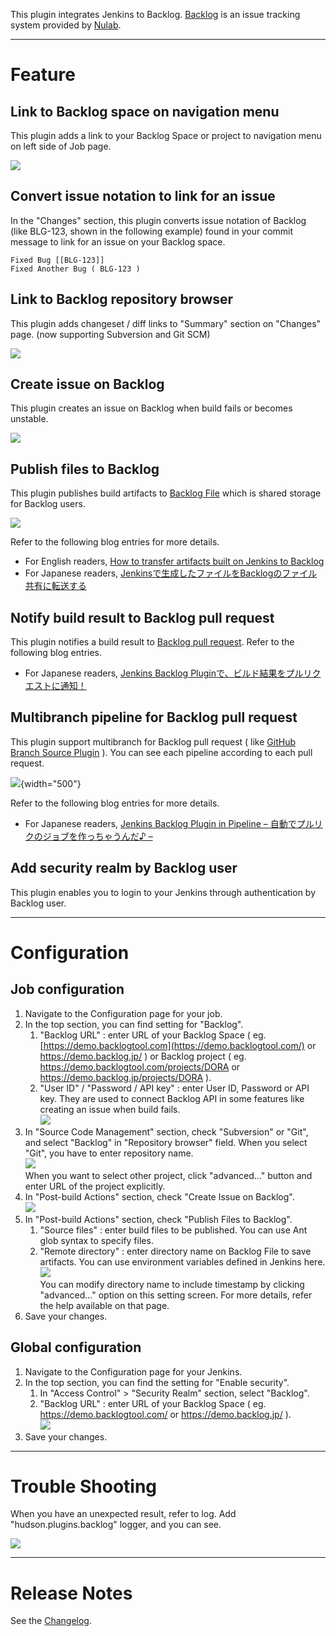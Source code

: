 This plugin integrates Jenkins to Backlog.
[Backlog](https://backlog.com/) is an issue tracking system provided by [Nulab](http://nulab.com/).

------------------------------------------------------------------------

# Feature

## Link to Backlog space on navigation menu

This plugin adds a link to your Backlog Space or project to navigation
menu on left side of Job page.

![](docs/images/backlog_link.png)

## Convert issue notation to link for an issue

In the "Changes" section, this plugin converts issue notation of Backlog
(like BLG-123, shown in the following example) found in your commit
message to link for an issue on your Backlog space.

    Fixed Bug [[BLG-123]]
    Fixed Another Bug ( BLG-123 )

## Link to Backlog repository browser

This plugin adds changeset / diff links to "Summary" section on
"Changes" page. (now supporting Subversion and Git SCM)

![](docs/images/repository_browser.png)

## Create issue on Backlog

This plugin creates an issue on Backlog when build fails or becomes
unstable.

![](docs/images/backlog_notifier.png)

## Publish files to Backlog

This plugin publishes build artifacts to [Backlog
File](http://backlogtool.com/help/usersguide/file/userguide234/) which
is shared storage for Backlog users.

![](docs/images/backlog_publisher.png)

Refer to the following blog entries for more details.

-   For English readers, [How to transfer artifacts built on Jenkins to
    Backlog](https://nulab-inc.com/blog/backlog/transfer-jenkins-to-backlog/)
-   For Japanese readers,
    [Jenkinsで生成したファイルをBacklogのファイル共有に転送する](https://nulab-inc.com/ja/blog/backlog/jenkins-backlog/)

## Notify build result to Backlog pull request

This plugin notifies a build result to [Backlog pull
request](http://backlogtool.com/help/usersguide/git/userguide2609/).
Refer to the following blog entries.

-   For Japanese readers, [Jenkins Backlog
    Pluginで、ビルド結果をプルリクエストに通知！](https://nulab-inc.com/ja/blog/backlog/jenkins-to-pull-request/)

## Multibranch pipeline for Backlog pull request

This plugin support multibranch for Backlog pull request ( like [GitHub
Branch Source
Plugin](https://go.cloudbees.com/docs/cloudbees-documentation/cje-user-guide/index.html#github-branch-source)
). You can see each pipeline according to each pull request.

![](https://cacoo.com/diagrams/pzUOdM3hBHaT1G3J-8E7A8.png){width="500"}

Refer to the following blog entries for more details.

-   For Japanese readers, [Jenkins Backlog Plugin in Pipeline –
    自動でプルリクのジョブを作っちゃうんだ♪
    –](https://nulab-inc.com/ja/blog/backlog/jenkins-backlog-plugin-in-pipeline/)

## Add security realm by Backlog user

This plugin enables you to login to your Jenkins through authentication
by Backlog user.

------------------------------------------------------------------------

# Configuration

## Job configuration

1.  Navigate to the Configuration page for your job.
2.  In the top section, you can find setting for "Backlog".
    1.  "Backlog URL" : enter URL of your Backlog Space ( eg.
        [https://demo.backlogtool.com](https://demo.backlogtool.com/) or
        <https://demo.backlog.jp/> ) or Backlog project ( eg.
        <https://demo.backlogtool.com/projects/DORA> or
        <https://demo.backlog.jp/projects/DORA> ).
    2.  "User ID" / "Password / API key" : enter User ID, Password or
        API key. They are used to connect Backlog API in some features
        like creating an issue when build fails.  
        ![](docs/images/configure_properties_2.png)
3.  In "Source Code Management" section, check "Subversion" or "Git",
    and select "Backlog" in "Repository browser" field. When you select
    "Git", you have to enter repository name.  
    ![](docs/images/configure_repository_browser.png)  
    When you want to select other project, click "advanced..." button
    and enter URL of the project explicitly.
4.  In "Post-build Actions" section, check "Create Issue on Backlog".  
    ![](docs/images/configure_notify.png)
5.  In "Post-build Actions" section, check "Publish Files to Backlog".
    1.  "Source files" : enter build files to be published. You can use
        Ant glob syntax to specify files.
    2.  "Remote directory" : enter directory name on Backlog File to
        save artifacts. You can use environment variables defined in
        Jenkins here.  
        ![](docs/images/configure_publisher.png)  
        You can modify directory name to include timestamp by clicking
        "advanced..." option on this setting screen. For more details,
        refer the help available on that page.
6.  Save your changes.

## Global configuration

1.  Navigate to the Configuration page for your Jenkins.
2.  In the top section, you can find the setting for "Enable security".
    1.  In "Access Control" \> "Security Realm" section, select
        "Backlog".
    2.  "Backlog URL" : enter URL of your Backlog Space ( eg.
        <https://demo.backlogtool.com/> or <https://demo.backlog.jp/>
        ).  
        ![](docs/images/configure_realm.png)
3.  Save your changes.

------------------------------------------------------------------------

# Trouble Shooting

When you have an unexpected result, refer to log. Add
"hudson.plugins.backlog" logger, and you can see.

![](docs/images/logger.png)

------------------------------------------------------------------------

# Release Notes

See the [Changelog](./CHANGELOG.md).